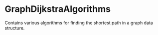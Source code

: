 # GraphDijkstraAlgorithms
Contains various algorithms for finding the shortest path in a graph data structure. 
